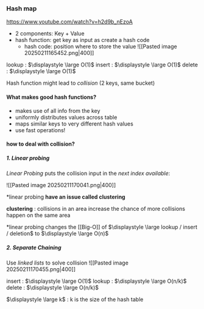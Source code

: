 
### Hash map
https://www.youtube.com/watch?v=h2d9b_nEzoA
- 2 components: Key + Value
- hash function: get key as input as create a hash code
	- hash code: position where to store the value
![[Pasted image 20250211165452.png|400]]

lookup : $\displaystyle \large O(1)$ 
insert : $\displaystyle \large O(1)$ 
delete : $\displaystyle \large O(1)$ 

Hash function might lead to *collision* (2 keys, same bucket)
#### What makes good hash functions?
- makes use of all info from the key
- uniformly distributes values across table
- maps similar keys to very different hash values
- use fast operations!

#### how to deal with collision?
##### 1. Linear probing
*Linear Probing* puts the collision input in the *next index available*:

![[Pasted image 20250211170041.png|400]]

*linear probing **have an issue called clustering**

**clustering** : collisions in an area increase the chance of more collisions happen on the same area

*linear probing changes the [[Big-O]] of $\displaystyle \large lookup / insert / deletion$ to $\displaystyle \large O(n)$

##### 2. Separate Chaining

Use *linked lists* to solve collision
![[Pasted image 20250211170455.png|400]]

insert : $\displaystyle \large O(1)$
lookup : $\displaystyle \large O(n/k)$
delete : $\displaystyle \large O(n/k)$

$\displaystyle \large k$ : k is the size of the hash table